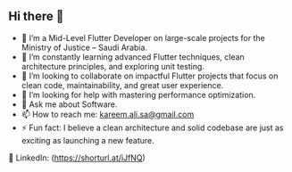 ## Hi there 👋

- 🔭 I’m a Mid-Level Flutter Developer on large-scale projects for the Ministry of Justice – Saudi Arabia.
- 🌱 I’m constantly learning advanced Flutter techniques, clean architecture principles, and exploring unit testing.
- 👯 I’m looking to collaborate on impactful Flutter projects that focus on clean code, maintainability, and great user experience.
- 🤔 I’m looking for help with mastering performance optimization.
- 💬 Ask me about Software.
- 📫 How to reach me: kareem.ali.sa@gmail.com
- ⚡ Fun fact: I believe a clean architecture and solid codebase are just as exciting as launching a new feature.

🔗 LinkedIn: (https://shorturl.at/iJfNQ)

<!--
**KareemMahrous/KareemMahrous** is a ✨ _special_ ✨ repository because its `README.md` (this file) appears on your GitHub profile.



